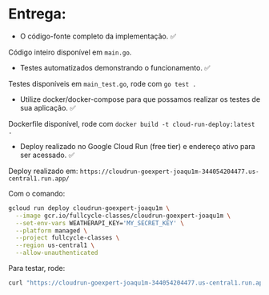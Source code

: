# Entrega:

- O código-fonte completo da implementação. ✅

Código inteiro disponível em `main.go`.

- Testes automatizados demonstrando o funcionamento. ✅

Testes disponíveis em `main_test.go`, rode com `go test .`

- Utilize docker/docker-compose para que possamos realizar os testes de sua aplicação. ✅

Dockerfile disponível, rode com `docker build -t cloud-run-deploy:latest .`

- Deploy realizado no Google Cloud Run (free tier) e endereço ativo para ser acessado. ✅

Deploy realizado em: `https://cloudrun-goexpert-joaqu1m-344054204477.us-central1.run.app/`

Com o comando:

```bash
gcloud run deploy cloudrun-goexpert-joaqu1m \
  --image gcr.io/fullcycle-classes/cloudrun-goexpert-joaqu1m \
  --set-env-vars WEATHERAPI_KEY='MY_SECRET_KEY' \
  --platform managed \
  --project fullcycle-classes \
  --region us-central1 \
  --allow-unauthenticated
```

Para testar, rode:

```bash
curl "https://cloudrun-goexpert-joaqu1m-344054204477.us-central1.run.app/weather?cep=01001000"
```
